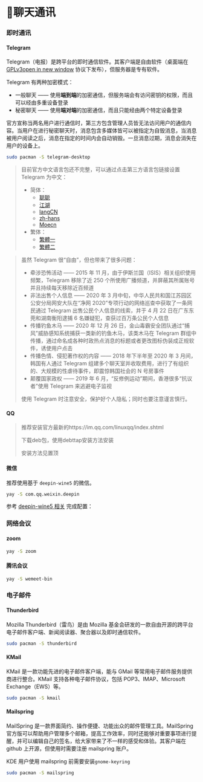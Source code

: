 # 💬聊天通讯

### 即时通讯

#### Telegram

Telegram（电报）是跨平台的即时通信软件。其客户端是自由软件（桌面端在 [GPLv3open in new window](https://github.com/telegramdesktop/tdesktop/blob/dev/LICENSE) 协议下发布），但服务器是专有软件。

Telegram 有两种加密模式：

- 一般聊天 —— 使用**端到端**的加密通信，但服务端会有访问密钥的权限，而且可以经由多重设备登录
- 秘密聊天 —— 使用**端对端**的加密通信，而且只能经由两个特定设备登录

官方宣称当两名用户进行通信时，第三方包含管理人员皆无法访问用户的通信内容。当用户在进行秘密聊天时，消息包含多媒体皆可以被指定为自毁消息，当消息被用户阅读之后，消息在指定的时间内会自动销毁。一旦消息过期，消息会消失在用户的设备上。

```bash
sudo pacman -S telegram-desktop
```

> 目前官方中文语言包还不完整，可以通过点击第三方语言包链接设置 Telegram 为中文：
>
> - 简体：
>   - [聪聪](https://t.me/setlanguage/zhcncc)
>   - [江湖](https://t.me/setlanguage/jianghu)
>   - [langCN](https://t.me/setlanguage/zhlangcn)
>   - [zh-hans](https://t.me/setlanguage/zh-hans-beta)
>   - [Moecn](https://t.me/setlanguage/moecn)
> - 繁体：
>   - [繁體一](https://t.me/setlanguage/hongkong)
>   - [繁體二](https://t.me/setlanguage/zhhant-hk)

> 虽然 Telegram 很“自由”，但也带来了很多问题：
>
> - 牵涉恐怖活动 —— 2015 年 11 月，由于伊斯兰国（ISIS）相关组织使用频繁，Telegram 移除了近 250 个所使用广播频道，并屏蔽其所属账号并且持续每天移除近百频道
> - 非法出售个人信息 —— 2020 年 3 月中旬，中华人民共和国江苏园区公安分局网安大队在“净网 2020”专项行动的网络巡查中获取了一条网民通过 Telegram 出售公民个人信息的线索，并于 4 月 22 日在广东东莞和湖南衡阳逮捕 6 名嫌疑犯，查获过百万条公民个人信息
> - 传播钓鱼木马 —— 2020 年 12 月 26 日，金山毒霸安全团队通过“捕风”威胁感知系统捕获一类新的钓鱼木马，该类木马在 Telegram 群组中传播，通过命名成各种时政热点消息的标题或者更改图标伪装成正规软件，诱使用户点击
> - 传播色情、侵犯著作权的内容 —— 2018 年下半年至 2020 年 3 月间，韩国有人通过 Telegram 组建多个聊天室并收取费用，进行了有组织的、大规模的性虐待事件，即震惊韩国社会的 N 号房事件
> - 颠覆国家政权 —— 2019 年 6 月，“反修例运动”期间，香港很多“抗议者”使用 Telegram 来逃避电子监视
>
> 使用 Telegram 时注意安全，保护好个人隐私；同时也要注意谨言慎行。

#### QQ

> 推荐安装官方最新的https://im.qq.com/linuxqq/index.shtml
>
> 下载deb包，使用debttap安装方法安装
>
> 安装方法见置顶

#### 微信

推荐使用基于 `deepin-wine5` 的微信。

```bash
yay -S com.qq.weixin.deepin
```

参考 [deepin-wine5 相关](https://arch.icekylin.online/advanced/debug.html#deepin-wine5-相关) 完成配置：

### 网络会议

#### zoom

```bash
yay -S zoom
```

#### 腾讯会议

```bash
yay -S wemeet-bin
```

### 电子邮件

#### Thunderbird

Mozilla Thunderbird（雷鸟）是由 Mozilla 基金会研发的一款自由开源的跨平台电子邮件客户端、新闻阅读器、聚合器以及即时通信软件。

```bash
sudo pacman -S thunderbird
```

#### KMail

KMail 是一款功能先进的电子邮件客户端，能与 GMail 等常用电子邮件服务提供商进行整合。KMail 支持各种电子邮件协议，包括 POP3、IMAP、Microsoft Exchange（EWS）等。

```bash
sudo pacman -S kmail
```

#### Mailspring

MailSpring 是一款界面简约、操作便捷、功能出众的邮件管理工具。MailSpring 官方版可以帮助用户管理多个邮箱，提高工作效率，同时还能够对重要事项进行提醒，并可以编辑自己的签名，给大家带来了不一样的感受和体验。其客户端在 github 上开源，但使用时需要注册 mailspring 账户。

KDE 用户使用 mailspring 前需要安装`gnome-keyring`

``` bash
sudo pacman -S mailspring
```

